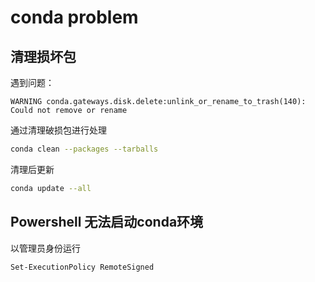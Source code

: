 # conda problem

## 清理损坏包
遇到问题：
```
WARNING conda.gateways.disk.delete:unlink_or_rename_to_trash(140): Could not remove or rename 
```
通过清理破损包进行处理
```bash
conda clean --packages --tarballs
```
清理后更新
```bash
conda update --all
```

## Powershell 无法启动conda环境
以管理员身份运行
```
Set-ExecutionPolicy RemoteSigned
```
